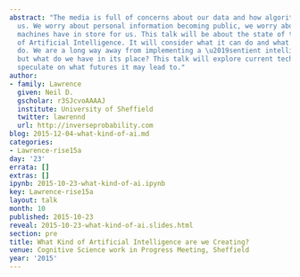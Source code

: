 ```yaml
---
abstract: "The media is full of concerns about our data and how algorithms are affecting
  us. We worry about personal information becoming public, we worry about what intelligent
  machines have in store for us. This talk will be about the state of the art in terms
  of Artificial Intelligence. It will consider what it can do and what it can\u2019t
  do. We are a long way away from implementing a \u2019sentient intelligence\u2019,
  but what do we have in its place? This talk will explore current technology and
  speculate on what futures it may lead to."
author:
- family: Lawrence
  given: Neil D.
  gscholar: r3SJcvoAAAAJ
  institute: University of Sheffield
  twitter: lawrennd
  url: http://inverseprobability.com
blog: 2015-12-04-what-kind-of-ai.md
categories:
- Lawrence-rise15a
day: '23'
errata: []
extras: []
ipynb: 2015-10-23-what-kind-of-ai.ipynb
key: Lawrence-rise15a
layout: talk
month: 10
published: 2015-10-23
reveal: 2015-10-23-what-kind-of-ai.slides.html
section: pre
title: What Kind of Artificial Intelligence are we Creating?
venue: Cognitive Science work in Progress Meeting, Sheffield
year: '2015'
---
```

